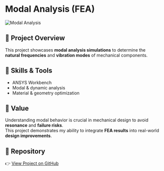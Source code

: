 # Modal Analysis (FEA)

![Modal Analysis](../img/modal-placeholder.png)

## 📌 Project Overview
This project showcases **modal analysis simulations** to determine the **natural frequencies** and **vibration modes** of mechanical components.  

## 🔧 Skills & Tools
- ANSYS Workbench  
- Modal & dynamic analysis  
- Material & geometry optimization  

## 🚀 Value
Understanding modal behavior is crucial in mechanical design to avoid **resonance** and **failure risks**.  
This project demonstrates my ability to integrate **FEA results** into real-world **design improvements**.

## 🔗 Repository
👉 [View Project on GitHub](../fea-modal)

